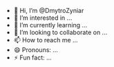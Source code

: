 - 👋 Hi, I’m @DmytroZyniar
- 👀 I’m interested in ...
- 🌱 I’m currently learning ...
- 💞️ I’m looking to collaborate on ...
- 📫 How to reach me ...
- 😄 Pronouns: ...
- ⚡ Fun fact: ...

<!---
DmytroZyniar/DmytroZyniar is a ✨ special ✨ repository because its `README.md` (this file) appears on your GitHub profile.
You can click the Preview link to take a look at your changes.
--->
